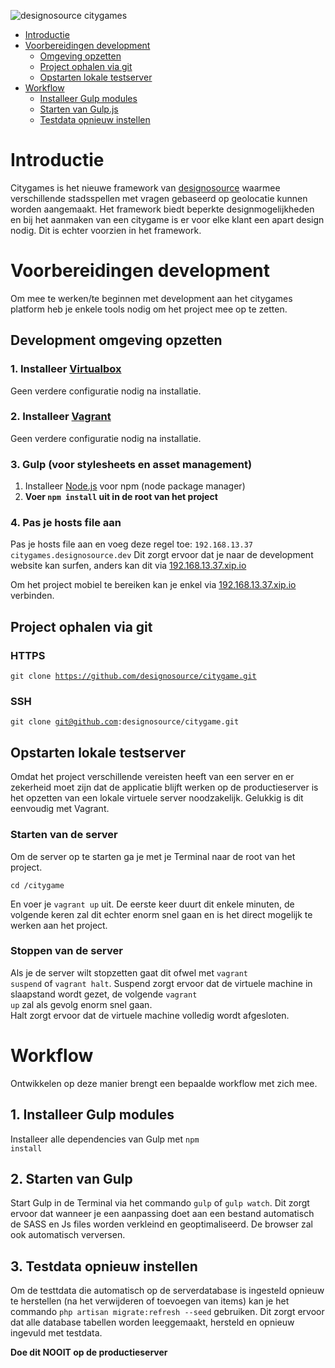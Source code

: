 ![designosource citygames](http://imgur.com/ERtRyoa.png)

* [Introductie](#introductie)
* [Voorbereidingen development](#voorbereidingen-development)
    * [Omgeving opzetten](#development-omgeving-opzetten)
    * [Project ophalen via git](#project-ophalen-via-git)
    * [Opstarten lokale testserver](#opstarten-lokale-testserver)
* [Workflow](#workflow)
    * [Installeer Gulp modules](#installeer-gulp-modules)
    * [Starten van Gulp.js](#starten-van-gulp)
    * [Testdata opnieuw instellen](#testdata-opnieuw-instellen)

# Introductie
Citygames is het nieuwe framework van [designosource](http://designosource.be) waarmee verschillende
stadsspellen met vragen gebaseerd op geolocatie kunnen worden aangemaakt. Het framework biedt beperkte
designmogelijkheden en bij het aanmaken van een citygame is er voor elke klant een apart design nodig.
Dit is echter voorzien in het framework.


# Voorbereidingen development
Om mee te werken/te beginnen met development aan het citygames platform heb je enkele tools nodig
om het project mee op te zetten.

## Development omgeving opzetten
### 1. Installeer [Virtualbox](https://www.virtualbox.org/)
Geen verdere configuratie nodig na installatie.

### 2. Installeer [Vagrant](http://www.vagrantup.com/)
Geen verdere configuratie nodig na installatie.

### 3. Gulp (voor stylesheets en asset management)
1. Installeer [Node.js](http://nodejs.org/) voor npm (node package manager)
2. <b>Voer <code>npm install</code> uit in de root van het project</b>

### 4. Pas je hosts file aan
Pas je hosts file aan en voeg deze regel toe: <code>192.168.13.37       citygames.designosource.dev</code>
Dit zorgt ervoor dat je naar de development website kan surfen, anders kan dit via [192.168.13.37.xip.io](192.168.13.37.xip.io)

Om het project mobiel te bereiken kan je enkel via [192.168.13.37.xip.io](192.168.13.37.xip.io) verbinden.

## Project ophalen via git
### HTTPS
<code>git clone https://github.com/designosource/citygame.git</code>

### SSH
<code>git clone git@github.com:designosource/citygame.git</code>

## Opstarten lokale testserver
Omdat het project verschillende vereisten heeft van een server en er zekerheid moet zijn dat de applicatie
 blijft werken op de productieserver is het opzetten van een lokale virtuele server noodzakelijk. Gelukkig
 is dit eenvoudig met Vagrant.

### Starten van de server
 Om de server op te starten ga je met je Terminal naar de root van het project.

 <code>cd /citygame</code>

 En voer je <code>vagrant up</code> uit. De eerste keer duurt dit enkele minuten, de volgende keren zal dit
 echter enorm snel gaan en is het direct mogelijk te werken aan het project.

### Stoppen van de server

Als je de server wilt stopzetten gaat dit ofwel met <code>vagrant suspend</code> of <code>vagrant halt</code>.
Suspend zorgt ervoor dat de virtuele machine in slaapstand wordt gezet, de volgende <code>vagrant up</code> zal
als gevolg enorm snel gaan.<br>
Halt zorgt ervoor dat de virtuele machine volledig wordt afgesloten.

# Workflow

Ontwikkelen op deze manier brengt een bepaalde workflow met zich mee.

## 1. Installeer Gulp modules
Installeer alle dependencies van Gulp met <code>npm install</code>

## 2. Starten van Gulp
Start Gulp in de Terminal via het commando <code>gulp</code> of <code>gulp watch</code>. Dit zorgt ervoor dat
wanneer je een aanpassing doet aan een bestand automatisch de SASS en Js files worden verkleind en
geoptimaliseerd. De browser zal ook automatisch verversen.

## 3. Testdata opnieuw instellen
Om de testtdata die automatisch op de serverdatabase is ingesteld opnieuw te herstellen (na het verwijderen of
toevoegen van items) kan je het commando <code>php artisan migrate:refresh --seed</code> gebruiken. Dit zorgt ervoor
dat alle database tabellen worden leeggemaakt, hersteld en opnieuw ingevuld met testdata.

<b>Doe dit NOOIT op de productieserver</b>

